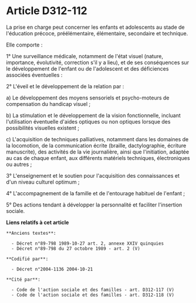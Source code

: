 # Article D312-112

La prise en charge peut concerner les enfants et adolescents au stade de l'éducation précoce, préélémentaire, élémentaire,
secondaire et technique.

Elle comporte :

1° Une surveillance médicale, notamment de l'état visuel (nature, importance, évolutivité, correction s'il y a lieu), et de
ses conséquences sur le développement de l'enfant ou de l'adolescent et des déficiences associées éventuelles :

2° L'éveil et le développement de la relation par :

a) Le développement des moyens sensoriels et psycho-moteurs de compensation du handicap visuel ;

b) La stimulation et le développement de la vision fonctionnelle, incluant l'utilisation éventuelle d'aides optiques ou non
optiques lorsque des possibilités visuelles existent ;

c) L'acquisition de techniques palliatives, notamment dans les domaines de la locomotion, de la communication écrite
(braille, dactylographie, écriture manuscrite), des activités de la vie journalière, ainsi que l'initiation, adaptée au cas
de chaque enfant, aux différents matériels techniques, électroniques ou autres ;

3° L'enseignement et le soutien pour l'acquisition des connaissances et d'un niveau culturel optimum ;

4° L'accompagnement de la famille et de l'entourage habituel de l'enfant ;

5° Des actions tendant à développer la personnalité et faciliter l'insertion sociale.

**Liens relatifs à cet article**

	**Anciens textes**:

	  - Décret n°89-798 1989-10-27 art. 2, annexe XXIV quinquies
	  - Décret n°89-798 du 27 octobre 1989 - art. 2 (V)

	**Codifié par**:

	  - Décret n°2004-1136 2004-10-21

	**Cité par**:

	  - Code de l'action sociale et des familles - art. D312-117 (V)
	  - Code de l'action sociale et des familles - art. D312-118 (V)

